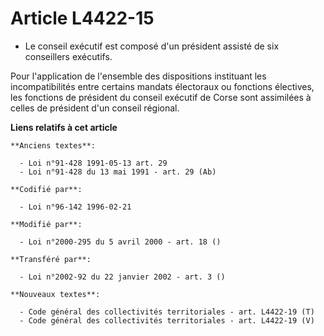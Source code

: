 # Article L4422-15

- Le conseil exécutif est composé d'un président assisté de six conseillers exécutifs.

Pour l'application de l'ensemble des dispositions instituant les incompatibilités entre certains mandats électoraux ou
fonctions électives, les fonctions de président du conseil exécutif de Corse sont assimilées à celles de président d'un
conseil régional.

**Liens relatifs à cet article**

	**Anciens textes**:

	  - Loi n°91-428 1991-05-13 art. 29
	  - Loi n°91-428 du 13 mai 1991 - art. 29 (Ab)

	**Codifié par**:

	  - Loi n°96-142 1996-02-21

	**Modifié par**:

	  - Loi n°2000-295 du 5 avril 2000 - art. 18 ()

	**Transféré par**:

	  - Loi n°2002-92 du 22 janvier 2002 - art. 3 ()

	**Nouveaux textes**:

	  - Code général des collectivités territoriales - art. L4422-19 (T)
	  - Code général des collectivités territoriales - art. L4422-19 (V)
